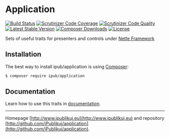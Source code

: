 # Application

[![Build Status](https://img.shields.io/travis/iPublikuj/application.svg?style=flat-square)](https://travis-ci.org/iPublikuj/application)
[![Scrutinizer Code Coverage](https://img.shields.io/scrutinizer/coverage/g/iPublikuj/application.svg?style=flat-square)](https://scrutinizer-ci.com/g/iPublikuj/application/?branch=master)
[![Scrutinizer Code Quality](https://img.shields.io/scrutinizer/g/iPublikuj/application.svg?style=flat-square)](https://scrutinizer-ci.com/g/iPublikuj/application/?branch=master)
[![Latest Stable Version](https://img.shields.io/packagist/v/ipub/application.svg?style=flat-square)](https://packagist.org/packages/ipub/application)
[![Composer Downloads](https://img.shields.io/packagist/dt/ipub/application.svg?style=flat-square)](https://packagist.org/packages/ipub/application)
[![License](https://img.shields.io/packagist/l/ipub/application.svg?style=flat-square)](https://packagist.org/packages/ipub/application)

Sets of useful traits for presenters and controls under [Nette Framework](http://nette.org/)

## Installation

The best way to install ipub/application is using  [Composer](http://getcomposer.org/):

```sh
$ composer require ipub/application
```

## Documentation

Learn how to use this traits in [documentation](https://github.com/iPublikuj/application/blob/master/docs/en/index.md).

***
Homepage [http://www.ipublikuj.eu](http://www.ipublikuj.eu) and repository [http://github.com/iPublikuj/application](http://github.com/iPublikuj/application).

